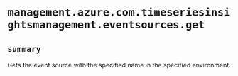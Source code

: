 # `management.azure.com.timeseriesinsightsmanagement.eventsources.get`

## `summary`
Gets the event source with the specified name in the specified environment.


